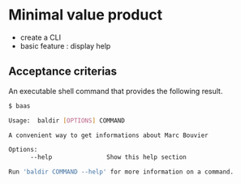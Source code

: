 # Minimal value product

- create a CLI
- basic feature : display help

## Acceptance criterias

An executable shell command that provides the following result.

```sh
$ baas

Usage:  baldir [OPTIONS] COMMAND

A convenient way to get informations about Marc Bouvier

Options:
      --help               Show this help section

Run 'baldir COMMAND --help' for more information on a command.
```
